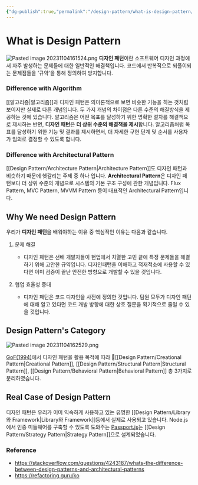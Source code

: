 ```yaml
---
{"dg-publish":true,"permalink":"/design-pattern/what-is-design-pattern/"}
---
```


# What is Design Pattern

![Pasted image 20231104161524.png](/img/user/assets/Pasted%20image%2020231104161524.png)
**디자인 패턴**이란 소프트웨어 디자인 과정에서 자주 발생하는 문제들에 대한 일반적인 해결책입니다. 코드에서 반복적으로 되풀이되는 문제점들을 '규약'을 통해 정의하여 방지합니다.

### Difference with Algorithm
[[알고리즘\|알고리즘]]과 디자인 패턴은 의미론적으로 보면 비슷한 기능을 하는 것처럼 보이지만 실제로 다른 개념입니다. 
두 가지 개념의 차이점은 다른 수준의 해결방식을 제공하는 것에 있습니다.
알고리즘은 어떤 목표를 달성하기 위한 명확한 절차를 해결책으로 제시하는 반면, **디자인 패턴**은 **더 상위 수준의 해결책을 제시**합니다. 알고리즘처럼 목표를 달성하기 위한 기능 및 결과를 제시하면서, 더 자세한 구현 단계 및 순서를 사용자가 임의로 결정할 수 있도록 합니다.

### Difference with Architectural Pattern
[[Design Pattern/Architecture Pattern\|Architecture Pattern]]도 디자인 패턴과 비슷하기 때문에 헷갈리는 주제 중 하나 입니다. **Architectural Pattern**은 디자인 패턴보다 더 상위 수준의 개념으로 시스템의 기본 구조 구성에 관한 개념입니다. Flux Pattern, MVC Pattern, MVVM Pattern 등이 대표적인 Architectural Pattern입니다. 

## Why We need Design Pattern
우리가 **디자인 패턴**을 배워야하는 이유 중 핵심적인 이유는 다음과 같습니다.

1. 문제 해결
	- 디자인 패턴은 선배 개발자들이 현업에서 치열한 고민 끝에 특정 문제들을 해결하기 위해 고안한 규약입니다. 디자인패턴을 이해하고 적재적소에 사용할 수 있다면 이미 검증이 끝난 안전한 방향으로 개발할 수 있을 것입니다.

2. 협업 효율성 증대
	- 디자인 패턴은 코드 디자인을 사전에 정의한 것입니다. 팀원 모두가 디자인 패턴에 대해 알고 있다면 코드 개발 방향에 대한 상호 질문을 획기적으로 줄일 수 있을 것입니다. 

## Design Pattern's Category
![Pasted image 20231104162529.png](/img/user/assets/Pasted%20image%2020231104162529.png)

[GoF(1994)](https://ko.wikipedia.org/wiki/%EB%94%94%EC%9E%90%EC%9D%B8_%ED%8C%A8%ED%84%B4_(%EC%B1%85))에서 디자인 패턴을 활용 목적에 따라 [[Design Pattern/Creational Pattern\|Creational Pattern]], [[Design Pattern/Structural Pattern\|Structural Pattern]], [[Design Pattern/Behavioral Pattern\|Behavioral Pattern]] 총 3가지로 분리하였습니다. 
## Real Case of Design Pattern
디자인 패턴은 우리가 이미 익숙하게 사용하고 있는 유명한 [[Design Pattern/Library와 Framework\|Library와 Framework]]등에서 실제로 사용되고 있습니다. Node.js에서 인증 미들웨어를 구축할 수 있도록 도와주는 [Passport.js](https://www.passportjs.org/)는 [[Design Pattern/Strategy Pattern\|Strategy Pattern]]으로 설계되었습니다. 

### Reference
- https://stackoverflow.com/questions/4243187/whats-the-difference-between-design-patterns-and-architectural-patterns
- https://refactoring.guru/ko